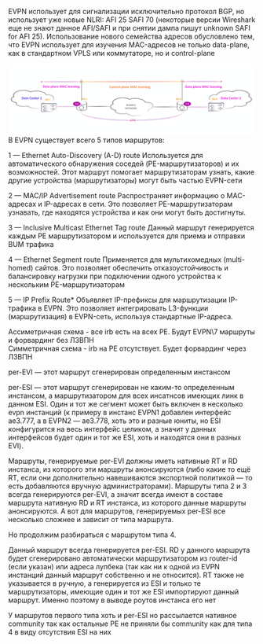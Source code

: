 EVPN использует для сигнализации исключительно протокол BGP, но использует уже новые NLRI: AFI 25 SAFI 70 (некоторые версии Wireshark еще не знают данное AFI/SAFI и при снятии дампа пишут unknown SAFI for AFI 25). Использование нового семейства адресов обусловлено тем, что EVPN использует для изучения MAC-адресов не только data-plane, как в стандартном VPLS или коммутаторе, но и control-plane

![alt text](evpn-1.png)
В EVPN существует всего 5 типов маршрутов:

1 — Ethernet Auto-Discovery (A-D) route
Используется для автоматического обнаружения соседей (PE-маршрутизаторов) и их возможностей. Этот маршрут помогает маршрутизаторам узнать, какие другие устройства (маршрутизаторы) могут быть частью EVPN-сети

2 — MAC/IP Advertisement route
Распространяет информацию о MAC-адресах и IP-адресах в сети. Это позволяет PE-маршрутизаторам узнавать, где находятся устройства и как они могут быть достигнуты.

3 — Inclusive Multicast Ethernet Tag route
Данный маршрут генерируется каждым PE маршрутизатором и используется для приема и отправки BUM трафика

4 — Ethernet Segment route
Применяется для мультихомедных (multi-homed) сайтов. Это позволяет обеспечить отказоустойчивость и балансировку нагрузки при подключении одного устройства к нескольким PE-маршрутизаторам

5 — IP Prefix Route*
Объявляет IP-префиксы для маршрутизации IP-трафика в EVPN. Это позволяет интегрировать L3-функции (маршрутизация) в EVPN-сеть, используя стандартные IP-адреса.


Ассиметричная схема - все irb есть на всех РЕ. Будут EVPN\7 маршруты и форвардинг без Л3ВПН  
Симметричная схема - irb на РЕ отсутствует. Будет форвардинг через Л3ВПН




per-EVI — этот маршрут сгенерирован определенным инстансом

per-ESI — этот маршрут сгенерирован не каким-то определенным инстансом, а маршрутизатором для всех инсатнсов имеющих линк в данном ESI. Один и тот же сегмент может быть включен в несколько evpn инстанций (к примеру в инстанс EVPN1 добавлен интерфейс ae3.777, а в EVPN2 — ae3.778, хоть это и разные юниты, но ESI конфигурится на весь интерфейс целиком, а значит у данных интерфейсов будет один и тот же ESI, хоть и находятся они в разных EVI).

Маршруты, генерируемые per-EVI должны иметь нативные RT и RD инстанса, из которого эти маршруты анонсируются (либо какие то ещё RT, если они дополнительно навешиваются экспортной политикой — то есть добавляются вручную администраторами). Маршруты типа 2 и 3 всегда генерируются per-EVI, а значит всегда имеют в составе маршрута нативную RD и RT инстанса, из которого данные маршруты анонсируются. А вот для маршрутов, генерируемых per-ESI все несколько сложнее и зависит от типа маршрута.

Но продолжим разбираться с маршрутом типа 4.

Данный маршрут всегда генерируется per-ESI. RD у данного маршрута будет сгенерировано автоматически маршрутизатором из router-id (если указан) или адреса лупбека (так как ни к одной из EVPN инстанций данный маршрут собственно и не относится). RT также не указывается в ручную, а генерируется из ESI и только те маршрутизаторы, имеющие один и тот же ESI импортируют данный маршрут. Именно поэтому в выводе роутов инстанса его нет 


У маршрутов первого типа хоть и per-ESI но рассылается нативное community так как остальные РЕ  не приняли бы community как для типа 4 в виду отсутствия ESI на них 